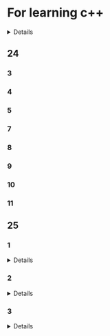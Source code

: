 # For learning c++
<details>

  -[25](#25)
  -[24](#24)

</details>

## 24

### 3
### 4
### 5
### 7
### 8
### 9
### 10
### 11

## 25

### 1
<details>

    1.
    2.
</details>

### 2
<details>

	2.
	2(2.
	3.
	3(2.
	3(3.
	3(4.
	3(5.
	3(6.
	4.
	4(2.
	4(3.
	4(4.
	5.
	5(2.
	5(3.
	5(4.
	5(5.
</details>

### 3
<details>

	1.完美转发
	1(2.可变参数
	1(3.时间操作
	2.系统时间
	2(2.计时器
	2(3.创建线程
	13.线程回收-join()
	14.线程回收-detach()
	14(2.线程-this_thread::get_id()
</details>
